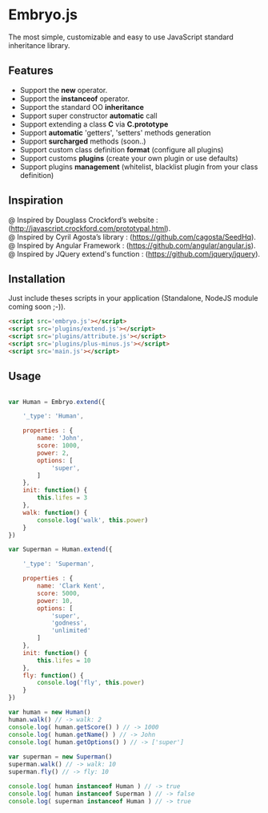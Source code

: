 # Embryo.js

The most simple, customizable and easy to use JavaScript standard inheritance library.

Features
-----
 * Support the **new** operator.
 * Support the **instanceof** operator.
 * Support the standard OO **inheritance**
 * Support super constructor **automatic** call
 * Support extending a class **C** via **C.prototype**
 * Support **automatic** 'getters', 'setters' methods generation
 * Support **surcharged** methods (soon..)
 * Support custom class definition **format** (configure all plugins)
 * Support customs **plugins** (create your own plugin or use defaults)
 * Support plugins **management** (whitelist, blacklist plugin from your class definition)

Inspiration
-----
 @ Inspired by Douglass Crockford’s website :(http://javascript.crockford.com/prototypal.html).<br />
 @ Inspired by Cyril Agosta’s library : (https://github.com/cagosta/SeedHq).<br />
 @ Inspired by Angular Framework : (https://github.com/angular/angular.js).<br />
 @ Inspired by JQuery extend's function : (https://github.com/jquery/jquery).<br />
 
Installation
-----
Just include theses scripts in your application (Standalone, NodeJS module coming soon ;-)).

``` html
<script src='embryo.js'></script>
<script src='plugins/extend.js'></script>
<script src='plugins/attribute.js'></script>
<script src='plugins/plus-minus.js'></script>
<script src='main.js'></script>
```
Usage
-----
```javascript

var Human = Embryo.extend({

    '_type': 'Human',

    properties : {
        name: 'John',
        score: 1000,
        power: 2,
        options: [
            'super',
        ]
    },
    init: function() {
        this.lifes = 3
    },
    walk: function() {
        console.log('walk', this.power)
    }
})

var Superman = Human.extend({

    '_type': 'Superman',

    properties : {
        name: 'Clark Kent',
        score: 5000,
        power: 10,
        options: [
            'super',
            'godness',
            'unlimited'
        ]
    },
    init: function() {
        this.lifes = 10
    },
    fly: function() {
        console.log('fly', this.power)
    }
})

var human = new Human()
human.walk() // -> walk: 2
console.log( human.getScore() ) // -> 1000
console.log( human.getName() ) // -> John
console.log( human.getOptions() ) // -> ['super']
 
var superman = new Superman()
superman.walk() // -> walk: 10
superman.fly() // -> fly: 10

console.log( human instanceof Human ) // -> true
console.log( human instanceof Superman ) // -> false
console.log( superman instanceof Human ) // -> true

```

